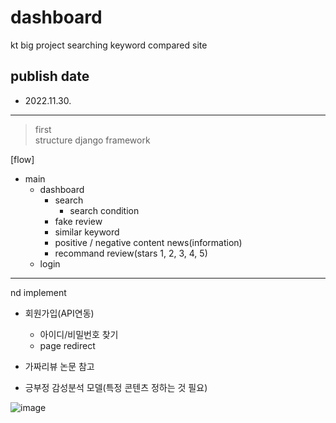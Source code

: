 # dashboard
kt big project searching keyword compared site

## publish date
- 2022.11.30.

<hr/>

> first  
> structure django framework

[flow]
- main
  - dashboard
    - search
      - search condition
    - fake review
    - similar keyword
    - positive / negative content news(information)
    - recommand review(stars 1, 2, 3, 4, 5)
  - login

***
nd implement  
- 회원가입(API연동)
  + 아이디/비밀번호 찾기
  + page redirect

- 가짜리뷰 논문 참고
- 긍부정 감성분석 모델(특정 콘텐츠 정하는 것 필요)
 
![image](https://user-images.githubusercontent.com/119420119/204957481-71d4c4af-c061-45e8-8049-4a03c07fd38c.png)
